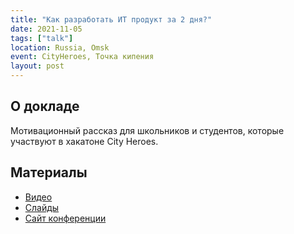 ```yaml
---
title: "Как разработать ИТ продукт за 2 дня?"
date: 2021-11-05
tags: ["talk"]
location: Russia, Omsk
event: CityHeroes, Точка кипения
layout: post
---
```


## О докладе

Мотивационный рассказ для школьников и студентов, которые участвуют в хакатоне City Heroes.

## Материалы

- [Видео](https://youtu.be/AR3h6D6H6Yo?t=2096)
- [Слайды](https://docs.google.com/presentation/d/e/2PACX-1vSl1jsHX2_YHpgl35249bSTkPCeOY6wFGxWhp6h-kR9rPP9YE7nvyzsWN7JDJffNUE36NL5Eh_L7kiu/pub?start=false&loop=false&delayms=3000)
- [Сайт конференции](https://vk.com/cityheroes.hackathon)
